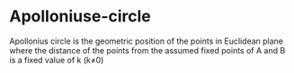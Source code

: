 # Apolloniuse-circle
Apollonius circle is the geometric position of the points in Euclidean plane where the distance of the points from the assumed fixed points of A and B is a fixed value of k (k≠0) 
